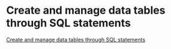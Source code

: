 # Create and manage data tables through SQL statements
[Create and manage data tables through SQL statements](https://aiwithcloud.com/2022/09/19/create_and_manage_data_tables_through_sql_statements/)